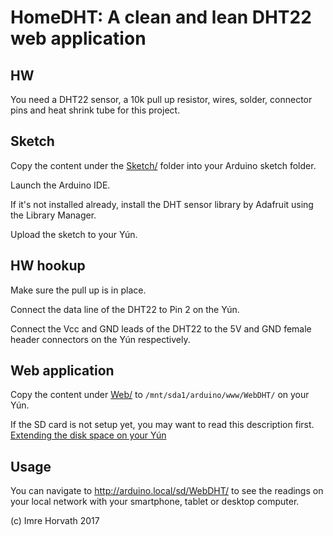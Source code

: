 # HomeDHT: A clean and lean DHT22 web application

## HW

You need a DHT22 sensor, a 10k pull up resistor, wires, solder, connector pins and heat shrink tube for this project.

## Sketch

Copy the content under the [Sketch/](Sketch) folder into your Arduino sketch folder.

Launch the Arduino IDE.

If it's not installed already, install the DHT sensor library by Adafruit using the Library Manager.

Upload the sketch to your Yún.

## HW hookup

Make sure the pull up is in place.

Connect the data line of the DHT22 to Pin 2 on the Yún.

Connect the Vcc and GND leads of the DHT22 to the 5V and GND female header connectors on the Yún respectively.

## Web application

Copy the content under [Web/](Web) to `/mnt/sda1/arduino/www/WebDHT/` on your Yún.

If the SD card is not setup yet, you may want to read this description first.
[Extending the disk space on your Yún](https://github.com/imrehorvath/ArduinoYun#extending-the-disk-space)

## Usage

You can navigate to http://arduino.local/sd/WebDHT/ to see the readings on your local network with your smartphone, tablet or desktop computer.

(c) Imre Horvath 2017
